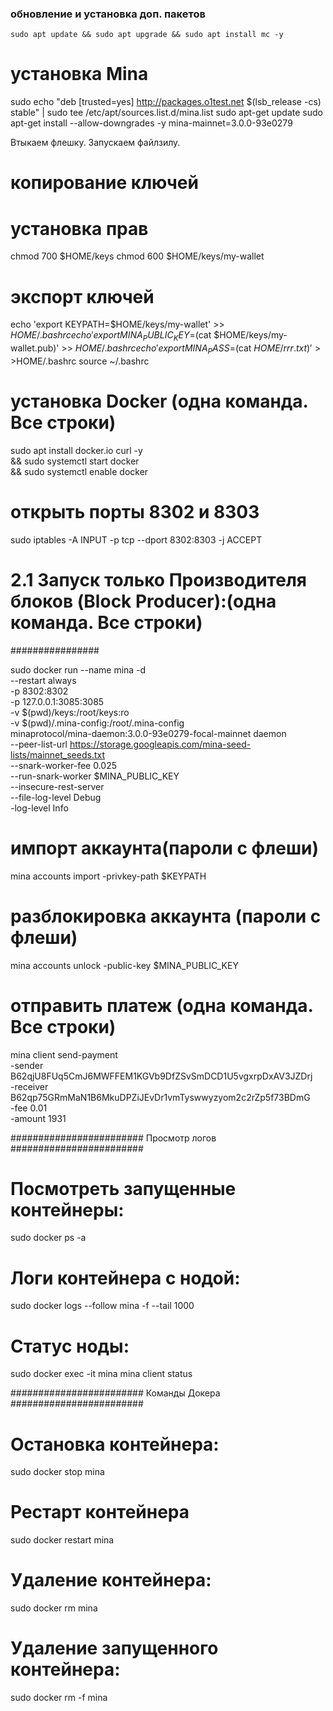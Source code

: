    ### обновление и установка доп. пакетов
   ```
   sudo apt update && sudo apt upgrade && sudo apt install mc -y
   ```

   # установка Mina
   sudo echo "deb [trusted=yes] http://packages.o1test.net $(lsb_release -cs) stable" | sudo tee /etc/apt/sources.list.d/mina.list
   sudo apt-get update
   sudo apt-get install --allow-downgrades -y mina-mainnet=3.0.0-93e0279


   Втыкаем флешку. Запускаем файлзилу. 

   # копирование ключей
   # установка прав
   chmod 700 $HOME/keys
   chmod 600 $HOME/keys/my-wallet

   # экспорт ключей
   echo 'export KEYPATH=$HOME/keys/my-wallet' >> $HOME/.bashrc
   echo 'export MINA_PUBLIC_KEY=$(cat $HOME/keys/my-wallet.pub)' >> $HOME/.bashrc
   echo 'export MINA_PASS=$(cat $HOME/rrr.txt)' >>$HOME/.bashrc
   source ~/.bashrc


   # установка Docker (одна команда. Все строки)
   sudo apt install docker.io curl -y \
   && sudo systemctl start docker \
   && sudo systemctl enable docker

   # открыть порты 8302 и 8303
   sudo iptables -A INPUT -p tcp --dport 8302:8303 -j ACCEPT


   # 2.1 Запуск только Производителя блоков (Block Producer):(одна команда. Все строки)



   ################

   sudo docker run --name mina -d \
   --restart always \
   -p 8302:8302 \
   -p 127.0.0.1:3085:3085 \
   -v $(pwd)/keys:/root/keys:ro \
   -v $(pwd)/.mina-config:/root/.mina-config \
   minaprotocol/mina-daemon:3.0.0-93e0279-focal-mainnet daemon \
   --peer-list-url https://storage.googleapis.com/mina-seed-lists/mainnet_seeds.txt \
   --snark-worker-fee 0.025 \
   --run-snark-worker $MINA_PUBLIC_KEY \
   --insecure-rest-server \
   --file-log-level Debug \
   -log-level Info


   # импорт аккаунта(пароли с флеши)
   mina accounts import -privkey-path $KEYPATH


   # разблокировка аккаунта (пароли с флеши)
   mina accounts unlock -public-key $MINA_PUBLIC_KEY


   # отправить платеж (одна команда. Все строки)
   mina client send-payment \
   -sender B62qjU8FUq5CmJ6MWFFEM1KGVb9DfZSvSmDCD1U5vgxrpDxAV3JZDrj \
   -receiver B62qp75GRmMaN1B6MkuDPZiJEvDr1vmTyswwyzyom2c2rZp5f73BDmG \
   -fee 0.01 \
   -amount 1931



   ######################## Просмотр логов ########################

   # Посмотреть запущенные контейнеры:
   sudo docker ps -a

   # Логи контейнера с нодой:
   sudo docker logs --follow mina -f --tail 1000

   # Статус ноды:
   sudo docker exec -it mina mina client status



   ######################## Команды Докера ########################

   # Остановка контейнера:
   sudo docker stop mina

   # Рестарт контейнера
   sudo docker restart mina

   # Удаление контейнера:
   sudo docker rm mina

   # Удаление запущенного контейнера:
   sudo docker rm -f mina
